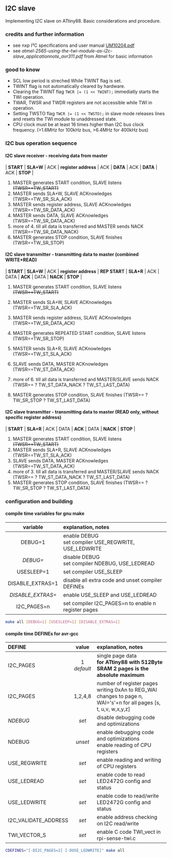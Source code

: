 ## I2C slave

Implementing I2C slave on ATtiny88.
Basic considerations and procedure.

### credits and further information

- see nxp I&sup2;C specifications and user manual [UM10204.pdf](http://www.nxp.com/documents/user_manual/UM10204.pdf)
- see _atmel-2565-using-the-twi-module-as-i2c-slave_applicationnote_avr311.pdf_ from Atmel for basic information

### good to know

- SCL low period is streched While TWINT flag is set.
- TWINT flag is not automatically cleared by hardware.
- Clearing the TWINT flag `TWCR |= (1 << TWINT);` immediatly starts the TWI operation.
- TWAR, TWSR and TWDR registers are not accessible while TWI in operation.
- Setting TWSTO flag `TWCR |= (1 << TWSTO);` in slave mode releases lines and resets the TWI module to unaddressed state.
- CPU clock must be at least 16 times higher than I2C bus clock frequency. (>1.6MHz for 100kHz bus, >6.4MHz for 400kHz bus)

### I2C bus operation sequence

#### I2C slave receiver - receiving data from master

| **START** | **SLA+W** | ACK | **register address** | ACK | **DATA** | ACK | **DATA** | ACK | **STOP** |

1. MASTER generates START condition, SLAVE listens ~~(TWSR==TW_START)~~
2. MASTER sends SLA+W, SLAVE ACKnowledges (TWSR==TW_SR_SLA_ACK)
3. MASTER sends register address, SLAVE ACKnowledges (TWSR==TW_SR_DATA_ACK)
4. MASTER sends DATA, SLAVE ACKnowledges (TWSR==TW_SR_DATA_ACK)
5. more of 4. till all data is transferred and MASTER sends NACK (TWSR==TW_SR_DATA_NACK)
6. MASTER generates STOP condition, SLAVE finishes (TWSR==TW_SR_STOP)

#### I2C slave transmitter - transmitting data to master (combined WRITE+READ)

| **START** | **SLA+W** | ACK | **register address** | **REP START** | **SLA+R** | ACK | DATA | **ACK** | DATA | **NACK** | **STOP** |

1. MASTER generates START condition, SLAVE listens ~~(TWSR==TW_START)~~
2. MASTER sends SLA+W, SLAVE ACKnowledges (TWSR==TW_SR_SLA_ACK)
3. MASTER sends register address, SLAVE ACKnowledges (TWSR==TW_SR_DATA_ACK)

4. MASTER generates REPEATED START condition, SLAVE listens (TWSR==TW_SR_STOP)

5. MASTER sends SLA+R, SLAVE ACKnowledges (TWSR==TW_ST_SLA_ACK)
6. SLAVE sends DATA, MASTER ACKnowledges (TWSR==TW_ST_DATA_ACK)
7. more of 6. till all data is transferred and MASTER/SLAVE sends NACK (TWSR== ? TW_ST_DATA_NACK ? TW_ST_LAST_DATA)
8. MASTER generates STOP condition, SLAVE finishes (TWSR== ? TW_SR_STOP ? TW_ST_LAST_DATA)

#### I2C slave transmitter - transmitting data to master (READ only, without specific register address)

| **START** | **SLA+R** | ACK | DATA | **ACK** | DATA | **NACK** | **STOP** |

1. MASTER generates START condition, SLAVE listens ~~(TWSR==TW_START)~~
2. MASTER sends SLA+R, SLAVE ACKnowledges (TWSR==TW_ST_SLA_ACK)
3. SLAVE sends DATA, MASTER ACKnowledges (TWSR==TW_ST_DATA_ACK)
4. more of 3. till all data is transferred and MASTER/SLAVE sends NACK (TWSR== ? TW_ST_DATA_NACK ? TW_ST_LAST_DATA)
5. MASTER generates STOP condition, SLAVE finishes (TWSR== ? TW_SR_STOP ? TW_ST_LAST_DATA)

### configuration and building

#### compile time variables for gnu make

| **variable** | **explanation, notes** |
|:---:|:--- |
| DEBUG=1 | enable DEBUG<br/>set compiler USE_REGWRITE, USE_LEDWRITE |
| _DEBUG=_ | disable DEBUG<br/>set compiler NDEBUG, USE_LEDREAD |
| USESLEEP=1 | set compiler USE_SLEEP |
| DISABLE_EXTRAS=1 | disable all extra code and unset compiler DEFINEs |
| _DISABLE_EXTRAS=_ | enable USE_SLEEP and USE_LEDREAD |
| I2C_PAGES=n | set compiler I2C_PAGES=n to enable n register pages |

```sh
make all [DEBUG=1] [USESLEEP=1] [DISABLE_EXTRAS=1]
```

#### compile time DEFINEs for avr-gcc

| **DEFINE** | **value** | **explanation, notes** |
|:--- |:---:|:--- |
| I2C_PAGES | 1 _default_ | single page data<br/>**for ATtiny88 with 512Byte SRAM 2 pages is the absolute maximum** |
| I2C_PAGES | 1,2,4,8 | number of register pages<br/>writing 0xAn to REG_WAI changes to page n, WAI='s'+n for all pages [s, t, u,v, w,x,y,z] |
| _NDEBUG_ | _set_ | disable debugging code and optimizations |
| NDEBUG | _unset_ | enable debugging code and optimizations<br/>enable reading of CPU registers |
| USE_REGWRITE | _set_ | enable reading and writing of CPU registers |
| USE_LEDREAD | _set_ | enable code to read LED2472G config and status |
| USE_LEDWRITE | _set_ | enable code to read/write LED2472G config and status |
| I2C_VALIDATE_ADDRESS | _set_ | enable address checking on I2C read/write |
| TWI_VECTOR_S | _set_ | enable C code TWI_vect in rpi-sense-twi.c |

```sh
CDEFINES="[-DI2C_PAGES=2] [-DUSE_LEDWRITE]" make all
```

